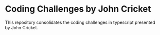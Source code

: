 # Coding Challenges by John Cricket
This repository consolidates the coding challenges in typescript presented by John Cricket.
